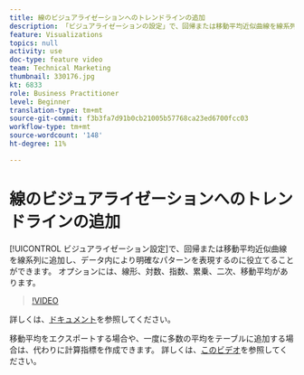 ```yaml
---
title: 線のビジュアライゼーションへのトレンドラインの追加
description: 「ビジュアライゼーションの設定」で、回帰または移動平均近似曲線を線系列に追加し、データ内でより明確なパターンを表現するのに役立てることができます。 オプションには、線形、対数、指数、累乗、二次、移動平均があります。
feature: Visualizations
topics: null
activity: use
doc-type: feature video
team: Technical Marketing
thumbnail: 330176.jpg
kt: 6833
role: Business Practitioner
level: Beginner
translation-type: tm+mt
source-git-commit: f3b3fa7d91b0cb21005b57768ca23ed6700fcc03
workflow-type: tm+mt
source-wordcount: '148'
ht-degree: 11%

---
```



# 線のビジュアライゼーションへのトレンドラインの追加

[!UICONTROL ビジュアライゼーション設定]で、回帰または移動平均近似曲線を線系列に追加し、データ内により明確なパターンを表現するのに役立てることができます。 オプションには、線形、対数、指数、累乗、二次、移動平均があります。

>[!VIDEO](https://video.tv.adobe.com/v/330176/?quality=12&learn=on)

詳しくは、[ドキュメント](https://experienceleague.adobe.com/docs/analytics/analyze/analysis-workspace/visualizations/line.html?lang=en#analysis-workspace)を参照してください。

移動平均をエクスポートする場合や、一度に多数の平均をテーブルに追加する場合は、代わりに計算指標を作成できます。 詳しくは、[このビデオ](https://experienceleague.adobe.com/docs/analytics-learn/tutorials/analysis-workspace/visualizations/using-the-cumulative-average-function-to-apply-metric-smoothing.html#analysis-workspace)を参照してください。
